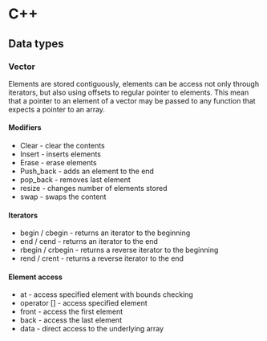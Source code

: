 # C++

## Data types

### Vector

Elements are stored contiguously, elements can be access not only through iterators, but also using offsets to regular pointer to elements. This mean that a pointer to an element of a vector may be passed to any function that expects a pointer to an array.

#### Modifiers

* Clear - clear the contents
* Insert - inserts elements
* Erase - erase elements
* Push_back - adds an element to the end
* pop_back - removes last element
* resize - changes number of elements stored
* swap - swaps the content

#### Iterators

* begin / cbegin - returns an iterator to the beginning
* end / cend - returns an iterator to the end
* rbegin / crbegin - returns a reverse iterator to the beginning
* rend / crent - returns a reverse iterator to the end

#### Element access

* at - access specified element with bounds checking
* operator [] - access specified element
* front - access the first element
* back - access the last element
* data - direct access to the underlying array